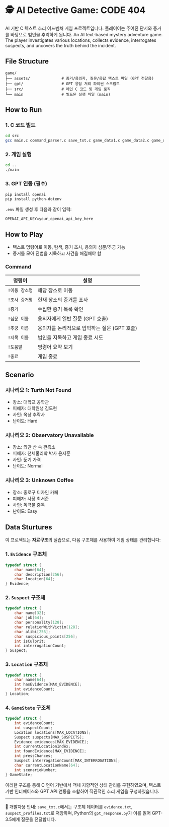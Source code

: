 # 🕵️ AI Detective Game: CODE 404

AI 기반 C 텍스트 추리 어드벤처 게임 프로젝트입니다. 플레이어는 주어진 단서와 증거를 바탕으로 범인을 추리하게 됩니다.
An AI text-based mystery adventure game. The player investigates various locations, collects evidence, interrogates suspects, and uncovers the truth behind the incident.

## File Structure

```
game/
├── assets/              # 증거/용의자, 질문/응답 텍스트 파일 (GPT 전달용)
├── gpt/                 # GPT 응답 처리 파이썬 스크립트
├── src/                 # 메인 C 코드 및 게임 로직
└── main                 # 빌드된 실행 파일 (main)
```

## How to Run

### 1. C 코드 빌드

```bash
cd src
gcc main.c command_parser.c save_txt.c game_data1.c game_data2.c game_data3.c -o ../main
```

### 2. 게임 실행

```bash
cd ..
./main
```

### 3. GPT 연동 (필수)

```bash
pip install openai
pip install python-dotenv
```

`.env` 파일 생성 후 다음과 같이 입력:

```
OPENAI_API_KEY=your_openai_api_key_here
```

## How to Play

* 텍스트 명령어로 이동, 탐색, 증거 조사, 용의자 심문/추궁 가능
* 증거를 모아 진범을 지목하고 사건을 해결해야 함

### Command

| 명령어             | 설명                          |
| --------------- | --------------------------- |
| `!이동 장소명`      | 해당 장소로 이동                   |
| `!조사 증거명`        | 현재 장소의 증거를 조사               |
| `!증거`           | 수집한 증거 목록 확인                |
| `!심문 이름`        | 용의자에게 일반 질문 (GPT 호출)        |
| `!추궁 이름`        | 용의자를 논리적으로 압박하는 질문 (GPT 호출) |
| `!지목 이름`        | 범인을 지목하고 게임 종료 시도           |
| `!도움말`          | 명령어 요약 보기                   |
| `!종료`            | 게임 종료                       |

## Scenario

### 시나리오 1: Turth Not Found

* 장소: 대학교 공학관
* 피해자: 대학원생 김도현
* 사인: 옥상 추락사
* 난이도: Hard

### 시나리오 2: Observatory Unavailable

* 장소: 외딴 산 속 관측소
* 피해자: 천체물리학 박사 윤지훈
* 사인: 둔기 가격
* 난이도: Normal

### 시나리오 3: Unknown Coffee

* 장소: 종로구 디자인 카페
* 피해자: 사장 최서준
* 사인: 독극물 중독
* 난이도: Easy

## Data Sturtures

이 프로젝트는 **자료구조**의 실습으로, 다음 구조체를 사용하여 게임 상태를 관리합니다:

### 1. `Evidence` 구조체

```c
typedef struct {
    char name[64];
    char description[256];
    char location[64];
} Evidence;
```

### 2. `Suspect` 구조체

```c
typedef struct {
    char name[32];
    char job[64];
    char personality[128];
    char relationWithVictim[128];
    char alibi[256];
    char suspicious_points[256];
    int isCulprit;
    int interrogationCount;
} Suspect;
```

### 3. `Location` 구조체

```c
typedef struct {
    char name[64];
    int hasEvidence[MAX_EVIDENCE];
    int evidenceCount;
} Location;
```

### 4. `GameState` 구조체

```c
typedef struct {
    int evidenceCount;
    int suspectCount;
    Location locations[MAX_LOCATIONS];
    Suspect suspects[MAX_SUSPECTS];
    Evidence evidences[MAX_EVIDENCE];
    int currentLocationIndex;
    int foundEvidence[MAX_EVIDENCE];
    int pressChances;
    Suspect interrogationCount[MAX_INTERROGATIONS];
    char currentLocationName[64];
    int scenarioNumber;
} GameState;
```

이러한 구조를 통해 C 언어 기반에서 객체 지향적인 상태 관리를 구현하였으며, 텍스트 기반 인터페이스와 GPT API 연동을 조합하여 직관적인 추리 게임을 구성하였습니다.

---

🔧 개발자용 안내: `save_txt.c`에서는 구조체 데이터를 `evidence.txt`, `suspect_profiles.txt`로 저장하며, Python의 `gpt_response.py`가 이를 읽어 GPT-3.5에게 질문을 전달합니다.
